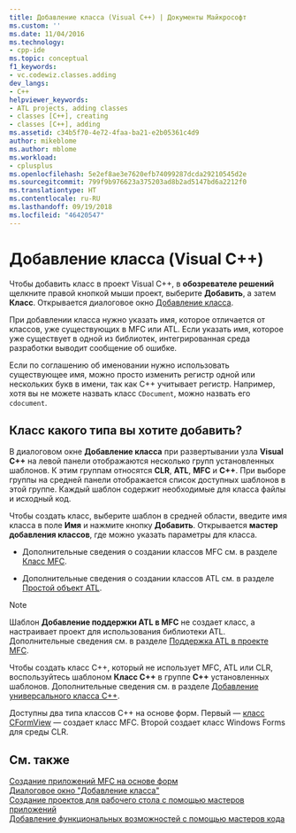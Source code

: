 ```yaml
---
title: Добавление класса (Visual C++) | Документы Майкрософт
ms.custom: ''
ms.date: 11/04/2016
ms.technology:
- cpp-ide
ms.topic: conceptual
f1_keywords:
- vc.codewiz.classes.adding
dev_langs:
- C++
helpviewer_keywords:
- ATL projects, adding classes
- classes [C++], creating
- classes [C++], adding
ms.assetid: c34b5f70-4e72-4faa-ba21-e2b05361c4d9
author: mikeblome
ms.author: mblome
ms.workload:
- cplusplus
ms.openlocfilehash: 5e2ef8ae3e7620efb74099287dcda29210545d2e
ms.sourcegitcommit: 799f9b976623a375203ad8b2ad5147bd6a2212f0
ms.translationtype: HT
ms.contentlocale: ru-RU
ms.lasthandoff: 09/19/2018
ms.locfileid: "46420547"
---
```

# <a name="adding-a-class-visual-c"></a>Добавление класса (Visual C++)

Чтобы добавить класс в проект Visual C++, в **обозревателе решений** щелкните правой кнопкой мыши проект, выберите **Добавить**, а затем **Класс**. Открывается диалоговое окно [Добавление класса](../ide/add-class-dialog-box.md).

При добавлении класса нужно указать имя, которое отличается от классов, уже существующих в MFC или ATL. Если указать имя, которое уже существует в одной из библиотек, интегрированная среда разработки выводит сообщение об ошибке.

Если по соглашению об именовании нужно использовать существующее имя, можно просто изменить регистр одной или нескольких букв в имени, так как C++ учитывает регистр. Например, хотя вы не можете назвать класс `CDocument`, можно назвать его `cdocument`.

## <a name="what-kind-of-class-do-you-want-to-add"></a>Класс какого типа вы хотите добавить?

В диалоговом окне **Добавление класса** при развертывании узла **Visual C++** на левой панели отображаются несколько групп установленных шаблонов. К этим группам относятся **CLR**, **ATL**, **MFC** и **C++**. При выборе группы на средней панели отображается список доступных шаблонов в этой группе. Каждый шаблон содержит необходимые для класса файлы и исходный код.

Чтобы создать класс, выберите шаблон в средней области, введите имя класса в поле **Имя** и нажмите кнопку **Добавить**. Открывается **мастер добавления классов**, где можно указать параметры для класса.

- Дополнительные сведения о создании классов MFC см. в разделе [Класс MFC](../mfc/reference/adding-an-mfc-class.md).

- Дополнительные сведения о создании классов ATL см. в разделе [Простой объект ATL](../atl/reference/adding-an-atl-simple-object.md).

> [!NOTE]
>  Шаблон **Добавление поддержки ATL в MFC** не создает класс, а настраивает проект для использования библиотеки ATL. Дополнительные сведения см. в разделе [Поддержка ATL в проекте MFC](../mfc/reference/adding-atl-support-to-your-mfc-project.md).

Чтобы создать класс C++, который не использует MFC, ATL или CLR, воспользуйтесь шаблоном **Класс C++** в группе **C++** установленных шаблонов. Дополнительные сведения см. в разделе [Добавление универсального класса C++](../ide/adding-a-generic-cpp-class.md).

Доступны два типа классов C++ на основе форм. Первый — [класс CFormView](../mfc/reference/cformview-class.md) — создает класс MFC. Второй создает класс Windows Forms для среды CLR.

## <a name="see-also"></a>См. также

[Создание приложений MFC на основе форм](../mfc/reference/creating-a-forms-based-mfc-application.md)<br>
[Диалоговое окно "Добавление класса"](../ide/add-class-dialog-box.md)<br>
[Создание проектов для рабочего стола с помощью мастеров приложений](../ide/creating-desktop-projects-by-using-application-wizards.md)<br>
[Добавление функциональных возможностей с помощью мастеров кода](../ide/adding-functionality-with-code-wizards-cpp.md)